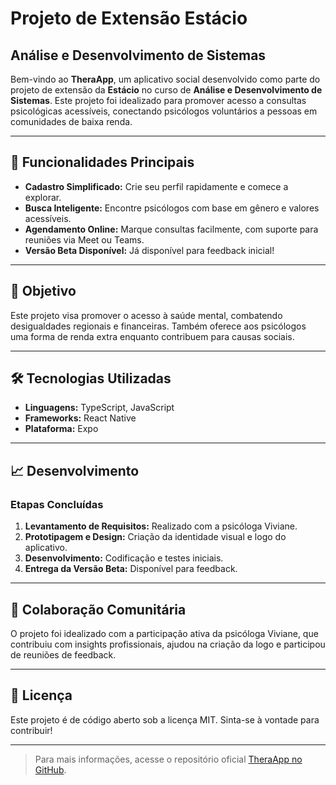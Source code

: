 # Projeto de Extensão Estácio  
## Análise e Desenvolvimento de Sistemas  

Bem-vindo ao **TheraApp**, um aplicativo social desenvolvido como parte do projeto de extensão da **Estácio** no curso de **Análise e Desenvolvimento de Sistemas**. Este projeto foi idealizado para promover acesso a consultas psicológicas acessíveis, conectando psicólogos voluntários a pessoas em comunidades de baixa renda.

---

## 🚀 Funcionalidades Principais  
- **Cadastro Simplificado:** Crie seu perfil rapidamente e comece a explorar.  
- **Busca Inteligente:** Encontre psicólogos com base em gênero e valores acessíveis.  
- **Agendamento Online:** Marque consultas facilmente, com suporte para reuniões via Meet ou Teams.  
- **Versão Beta Disponível:** Já disponível para feedback inicial!

---

## 🎯 Objetivo  
Este projeto visa promover o acesso à saúde mental, combatendo desigualdades regionais e financeiras. Também oferece aos psicólogos uma forma de renda extra enquanto contribuem para causas sociais.

---

## 🛠️ Tecnologias Utilizadas  
- **Linguagens:** TypeScript, JavaScript  
- **Frameworks:** React Native  
- **Plataforma:** Expo  

---

## 📈 Desenvolvimento  
### Etapas Concluídas  
1. **Levantamento de Requisitos:** Realizado com a psicóloga Viviane.  
2. **Prototipagem e Design:** Criação da identidade visual e logo do aplicativo.  
3. **Desenvolvimento:** Codificação e testes iniciais.  
4. **Entrega da Versão Beta:** Disponível para feedback.

---

## 🤝 Colaboração Comunitária  
O projeto foi idealizado com a participação ativa da psicóloga Viviane, que contribuiu com insights profissionais, ajudou na criação da logo e participou de reuniões de feedback.

---

## 📝 Licença  
Este projeto é de código aberto sob a licença MIT. Sinta-se à vontade para contribuir!

---

> Para mais informações, acesse o repositório oficial [TheraApp no GitHub](https://github.com/NicolasPaumgartten/TheraApp).  
